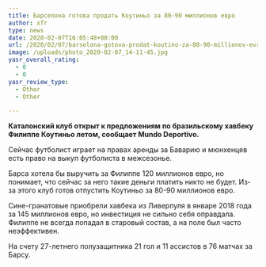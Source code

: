 ```yaml
---
title: Барселона готова продать Коутиньо за 80-90 миллионов евро
author: xfr
type: news
date: 2020-02-07T16:05:48+00:00
url: /2020/02/07/barselona-gotova-prodat-koutino-za-80-90-millionov-evro/
image: /uploads/photo_2020-02-07_14-11-45.jpg
yasr_overall_rating:
  - 0
  - 0
yasr_review_type:
  - Other
  - Other

---
```

**Каталонский клуб открыт к предложениям по бразильскому хавбеку Филиппе Коутиньо летом, сообщает Mundo Deportivo.**

Сейчас футболист играет на правах аренды за Баварию и мюнхенцев есть право на выкуп футболиста в межсезонье.

Барса хотела бы выручить за Филиппе 120 миллионов евро, но понимает, что сейчас за него такие деньги платить никто не будет. Из-за этого клуб готов отпустить Коутиньо за 80-90 миллионов евро.

Сине-гранатовые приобрели хавбека из Ливерпуля в январе 2018 года за 145 миллионов евро, но инвестиция не сильно себя оправдала. Филиппе не всегда попадал в старовый состав, а на поле был часто неэффективен.

На счету 27-летнего полузащитника 21 гол и 11 ассистов в 76 матчах за Барсу.